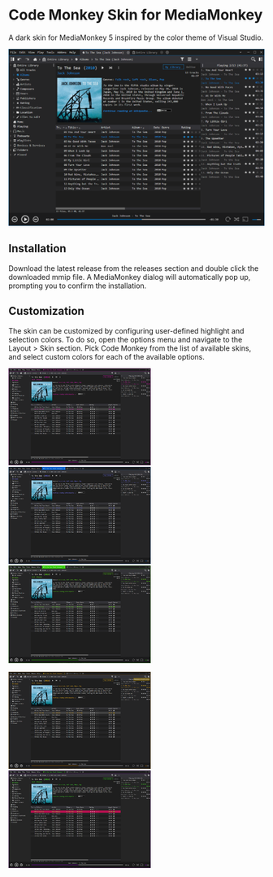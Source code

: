 # Code Monkey Skin for MediaMonkey
A dark skin for MediaMonkey 5 inspired by the color theme of Visual Studio.

![](images/preview-mainwindow.png)

## Installation
Download the latest release from the releases section and double click the downloaded mmip file. A MediaMonkey dialog will automatically pop up, prompting you to confirm the installation.

## Customization
The skin can be customized by configuring user-defined highlight and selection colors. To do so, open the options menu and navigate to the Layout > Skin section. Pick Code Monkey from the list of available skins, and select custom colors for each of the available options.

<p float="left">
  <img src="images/custom_colors01.png" width="280" />
  <img src="images/custom_colors02.png" width="280" /> 
  <img src="images/custom_colors03.png" width="280" /> 
</p>
<p float="left">
  <img src="images/custom_colors04.png" width="280" /> 
  <img src="images/custom_colors05.png" width="280" /> 
</p>

